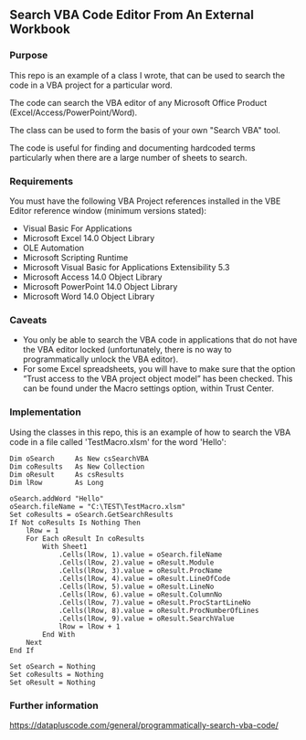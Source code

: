 ## Search VBA Code Editor From An External Workbook

### Purpose

This repo is an example of a class I wrote, that can be used to search the code in a VBA project for a particular word.

The code can search the VBA editor of any Microsoft Office Product (Excel/Access/PowerPoint/Word).

The class can be used to form the basis of your own "Search VBA" tool.

The code is useful for finding and documenting hardcoded terms particularly when there are a large number of sheets to search.

### Requirements

You must have the following VBA Project references installed in the VBE Editor reference window (minimum versions stated):

- Visual Basic For Applications
- Microsoft Excel 14.0 Object Library
- OLE Automation
- Microsoft Scripting Runtime
- Microsoft Visual Basic for Applications Extensibility 5.3
- Microsoft Access 14.0 Object Library
- Microsoft PowerPoint 14.0 Object Library
- Microsoft Word 14.0 Object Library

### Caveats

- You only be able to search the VBA code in applications that do not have the VBA editor locked (unfortunately, there is no way to programmatically unlock the VBA editor).
- For some Excel spreadsheets, you will have to make sure that the option “Trust access to the VBA project object model” has been checked. This can be found under the Macro settings option, within Trust Center.

### Implementation

Using the classes in this repo, this is an example of how to search the VBA code in a file called 'TestMacro.xlsm' for the word 'Hello':


    Dim oSearch     As New csSearchVBA
    Dim coResults   As New Collection
    Dim oResult     As csResults
    Dim lRow        As Long
    
    oSearch.addWord "Hello"
    oSearch.fileName = "C:\TEST\TestMacro.xlsm"
    Set coResults = oSearch.GetSearchResults
    If Not coResults Is Nothing Then
        lRow = 1
        For Each oResult In coResults
            With Sheet1
                .Cells(lRow, 1).value = oSearch.fileName
                .Cells(lRow, 2).value = oResult.Module
                .Cells(lRow, 3).value = oResult.ProcName
                .Cells(lRow, 4).value = oResult.LineOfCode
                .Cells(lRow, 5).value = oResult.LineNo
                .Cells(lRow, 6).value = oResult.ColumnNo
                .Cells(lRow, 7).value = oResult.ProcStartLineNo
                .Cells(lRow, 8).value = oResult.ProcNumberOfLines
                .Cells(lRow, 9).value = oResult.SearchValue
                lRow = lRow + 1
            End With
        Next
    End If
    
    Set oSearch = Nothing
    Set coResults = Nothing
    Set oResult = Nothing
    

### Further information

https://datapluscode.com/general/programmatically-search-vba-code/



